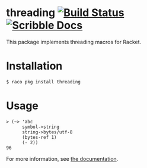 # threading [![Build Status](https://img.shields.io/github/workflow/status/lexi-lambda/threading/build/master)](https://github.com/lexi-lambda/threading/actions/workflows/build.yml) [![Scribble Docs](https://img.shields.io/badge/docs-built-blue)][threading-doc]

This package implements threading macros for Racket.

# Installation

```sh
$ raco pkg install threading
```

# Usage

```racket
> (~> 'abc
      symbol->string
      string->bytes/utf-8
      (bytes-ref 1)
      (- 2))
96
```

For more information, see [the documentation][threading-doc].

[threading-doc]: http://lexi-lambda.github.io/threading/
